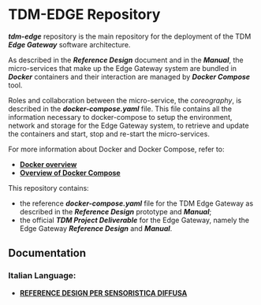 # TDM-EDGE Repository

***tdm-edge*** repository is the main repository for the deployment of the TDM
***Edge Gateway*** software architecture.

As described in the ***Reference Design*** document and in the ***Manual***,
the micro-services that make up the Edge Gateway system are bundled in
***Docker*** containers and their interaction are managed by ***Docker
Compose*** tool.

Roles and collaboration between the micro-service, the *coreography*, is
described in the ***docker-compose.yaml*** file. This file contains all the
information necessary to docker-compose to setup the environment, network and
storage for the Edge Gateway system, to retrieve and update the containers and
start, stop and re-start the micro-services.

For more information about Docker and Docker Compose, refer to:

* [**Docker overview**](https://docs.docker.com/engine/docker-overview/)
* [**Overview of Docker Compose**](https://docs.docker.com/compose/overview/)

This repository contains:

* the reference ***docker-compose.yaml*** file for the TDM Edge Gateway as
  described in the ***Reference Design*** prototype and ***Manual***;
* the official ***TDM Project Deliverable*** for the Edge Gateway, namely the
  Edge Gateway ***Reference Design*** and ***Manual***.

## Documentation

### Italian Language:
* [**REFERENCE DESIGN PER SENSORISTICA DIFFUSA**](docs/refdesign/it/refdesign.md)
